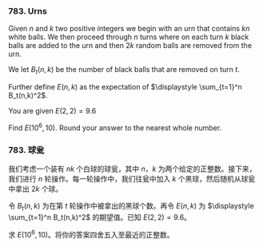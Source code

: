 ### 783. Urns

Given $n$ and $k$ two positive integers we begin with an urn that contains $kn$ white balls. We then proceed through $n$ turns where on each turn $k$ black balls are added to the urn and then $2k$ random balls are removed from the urn.

We let $B_t(n,k)$ be the number of black balls that are removed on turn $t$.

Further define $E(n,k)$ as the expectation of $\displaystyle \sum_{t=1}^n B_t(n,k)^2$.

You are given $E(2,2) = 9.6$

Find $E(10^6,10)$. Round your answer to the nearest whole number.

### 783. 球瓮

我们考虑一个装有 $nk$ 个白球的球瓮，其中 $n$，$k$ 为两个给定的正整数。接下来，我们进行 $n$ 轮操作。每一轮操作中，我们往瓮中加入 $k$ 个黑球，然后随机从球瓮中拿出 $2k$ 个球。

令 $B_t(n,k)$ 为在第 $t$ 轮操作中被拿出的黑球个数。再令 $E(n, k)$ 为 $\displaystyle \sum_{t=1}^n B_t(n,k)^2$ 的期望值。已知 $E(2,2) = 9.6$。

求 $E(10^6,10)$。将你的答案四舍五入至最近的正整数。

